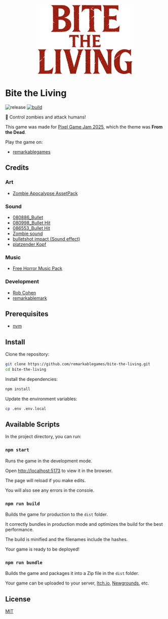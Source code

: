 <p align="center">
  <img src="https://github.com/remarkablegames/bite-the-living/blob/master/public/logo.png?raw=true" alt="Bite the Living" width="300">
</p>

# Bite the Living

![release](https://img.shields.io/github/v/release/remarkablegames/bite-the-living)
[![build](https://github.com/remarkablegames/bite-the-living/actions/workflows/build.yml/badge.svg)](https://github.com/remarkablegames/bite-the-living/actions/workflows/build.yml)

🧟 Control zombies and attack humans!

This game was made for [Pixel Game Jam 2025](https://itch.io/jam/-pixel-game-jam-2025), which the theme was **From the Dead**.

Play the game on:

- [remarkablegames](https://remarkablegames.org/bite-the-living)

## Credits

### Art

- [Zombie Apocalypse AssetPack](https://pixelrogueknight.itch.io/zombie-apocalypse-assetpack)

### Sound

- [080886_Bullet](https://pixabay.com/sound-effects/080886-bullet-39738/)
- [080998_Bullet Hit](https://pixabay.com/sound-effects/080998-bullet-hit-39870/)
- [086553_Bullet Hit](https://pixabay.com/sound-effects/086553-bullet-hit-39853/)
- [Zombie sound](https://pixabay.com/sound-effects/zombie-sound-224167/)
- [bulletshot impact (Sound effect)](https://pixabay.com/sound-effects/bulletshot-impact-sound-effect-230462/)
- [platzender Kopf](https://pixabay.com/sound-effects/platzender-kopf-107522/)

### Music

- [Free Horror Music Pack](https://void1gaming.itch.io/free-horror-music-pack)

### Development

- [Rob Cohen](https://github.com/rmacohen)
- [remarkablemark](https://github.com/remarkablemark)

## Prerequisites

- [nvm](https://github.com/nvm-sh/nvm#readme)

## Install

Clone the repository:

```sh
git clone https://github.com/remarkablegames/bite-the-living.git
cd bite-the-living
```

Install the dependencies:

```sh
npm install
```

Update the environment variables:

```sh
cp .env .env.local
```

## Available Scripts

In the project directory, you can run:

### `npm start`

Runs the game in the development mode.

Open [http://localhost:5173](http://localhost:5173) to view it in the browser.

The page will reload if you make edits.

You will also see any errors in the console.

### `npm run build`

Builds the game for production to the `dist` folder.

It correctly bundles in production mode and optimizes the build for the best performance.

The build is minified and the filenames include the hashes.

Your game is ready to be deployed!

### `npm run bundle`

Builds the game and packages it into a Zip file in the `dist` folder.

Your game can be uploaded to your server, [Itch.io](https://itch.io/), [Newgrounds](https://www.newgrounds.com/), etc.

## License

[MIT](LICENSE)

